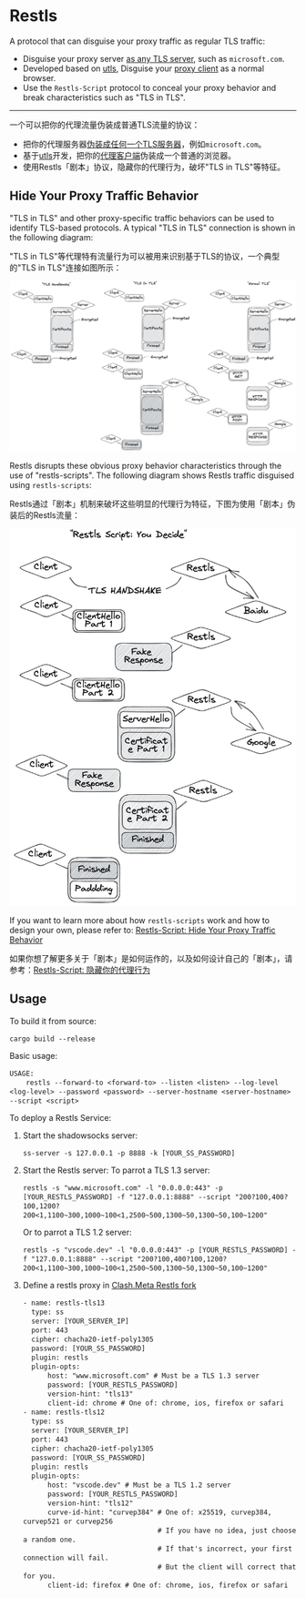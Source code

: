 # Restls

A protocol that can disguise your proxy traffic as regular TLS traffic:

* Disguise your proxy server [as any TLS server](./Restls%3A%20A%20Perfect%20Impersonation%20of%20TLS.md), such as `microsoft.com`.
* Developed based on [utls](https://github.com/refraction-networking/utls), Disguise your [proxy client](https://github.com/3andne/Clash.Meta#restls) as a normal browser.
* Use the `Restls-Script` protocol to conceal your proxy behavior and break characteristics such as "TLS in TLS".

---

一个可以把你的代理流量伪装成普通TLS流量的协议：

* 把你的代理服务器[伪装成任何一个TLS服务器](./Restls%3A%20%E5%AF%B9TLS%E7%9A%84%E5%AE%8C%E7%BE%8E%E4%BC%AA%E8%A3%85.md)，例如`microsoft.com`。
* 基于[utls](https://github.com/refraction-networking/utls)开发，把你的[代理客户端](https://github.com/3andne/Clash.Meta#restls)伪装成一个普通的浏览器。
* 使用Restls「剧本」协议，隐藏你的代理行为，破坏"TLS in TLS"等特征。

## Hide Your Proxy Traffic Behavior

"TLS in TLS" and other proxy-specific traffic behaviors can be used to identify TLS-based protocols. A typical "TLS in TLS" connection is shown in the following diagram:  

"TLS in TLS"等代理特有流量行为可以被用来识别基于TLS的协议，一个典型的"TLS in TLS"连接如图所示：

![tls-in-tls](assets/tls-in-tls-illustration.png)

Restls disrupts these obvious proxy behavior characteristics through the use of "restls-scripts". The following diagram shows Restls traffic disguised using `restls-scripts`:  

Restls通过「剧本」机制来破坏这些明显的代理行为特征，下图为使用「剧本」伪装后的Restls流量：

![restls-script](assets/restls-script.png)

If you want to learn more about how `restls-scripts` work and how to design your own, please refer to: [Restls-Script: Hide Your Proxy Traffic Behavior](./Restls-Script:%20Hide%20Your%20Proxy%20Traffic%20Behavior.md)  

如果你想了解更多关于「剧本」是如何运作的，以及如何设计自己的「剧本」，请参考：[Restls-Script: 隐藏你的代理行为](./Restls-Script:%20隐藏你的代理行为.md)

## Usage

To build it from source:

```
cargo build --release
```

Basic usage:
```
USAGE:
    restls --forward-to <forward-to> --listen <listen> --log-level <log-level> --password <password> --server-hostname <server-hostname> --script <script>
```



To deploy a Restls Service:
1. Start the shadowsocks server:
    ```
    ss-server -s 127.0.0.1 -p 8888 -k [YOUR_SS_PASSWORD]
    ```
2. Start the Restls server:
   To parrot a TLS 1.3 server:
   ```
   restls -s "www.microsoft.com" -l "0.0.0.0:443" -p [YOUR_RESTLS_PASSWORD] -f "127.0.0.1:8888" --script "200?100,400?100,1200?200<1,1100~300,1000~100<1,2500~500,1300~50,1300~50,100~1200"
   ```
   Or to parrot a TLS 1.2 server:
   ```
   restls -s "vscode.dev" -l "0.0.0.0:443" -p [YOUR_RESTLS_PASSWORD] -f "127.0.0.1:8888" --script "200?100,400?100,1200?200<1,1100~300,1000~100<1,2500~500,1300~50,1300~50,100~1200"
   ```
3. Define a restls proxy in [Clash.Meta Restls fork](https://github.com/3andne/Clash.Meta#restls)
   ```
   - name: restls-tls13
     type: ss
     server: [YOUR_SERVER_IP]
     port: 443
     cipher: chacha20-ietf-poly1305
     password: [YOUR_SS_PASSWORD]
     plugin: restls
     plugin-opts:
         host: "www.microsoft.com" # Must be a TLS 1.3 server
         password: [YOUR_RESTLS_PASSWORD]
         version-hint: "tls13"
         client-id: chrome # One of: chrome, ios, firefox or safari
   - name: restls-tls12
     type: ss
     server: [YOUR_SERVER_IP]
     port: 443
     cipher: chacha20-ietf-poly1305
     password: [YOUR_SS_PASSWORD]
     plugin: restls
     plugin-opts:
         host: "vscode.dev" # Must be a TLS 1.2 server
         password: [YOUR_RESTLS_PASSWORD]
         version-hint: "tls12"
         curve-id-hint: "curvep384" # One of: x25519, curvep384, curvep521 or curvep256
                                    # If you have no idea, just choose a random one.
                                    # If that's incorrect, your first connection will fail.
                                    # But the client will correct that for you.
         client-id: firefox # One of: chrome, ios, firefox or safari
   ```